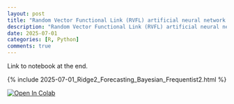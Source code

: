 ```yaml
---
layout: post
title: "Random Vector Functional Link (RVFL) artificial neural network with 2 regularization parameters successfully used for forecasting/synthetic simulation in professional settings: Extensions (including Bayesian)"
description: "Random Vector Functional Link (RVFL) artificial neural network with 2 regularization parameters successfully used for forecasting/synthetic simulation in professional settings: Extensions (including Bayesian)"
date: 2025-07-01
categories: [R, Python]
comments: true
---
```


Link to notebook at the end. 

{% include 2025-07-01_Ridge2_Forecasting_Bayesian_Frequentist2.html %}


<a target="_blank" href="https://colab.research.google.com/github/Techtonique/ahead_python/blob/main/ahead/demo/2025_07_01_Ridge2_Forecasting_Bayesian_Frequentist.ipynb">
  <img src="https://colab.research.google.com/assets/colab-badge.svg" alt="Open In Colab"/>
</a>